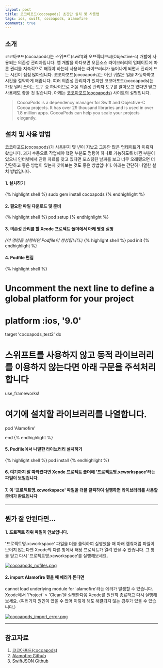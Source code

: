 ```yaml
---
layout: post
title: 코코아포드(cocoapods) 초간단 설치 및 사용법
tags: ios, swift, cocoapods, alamofire
comments: true
---
```

## 소개
코코아포드(cocoapods)는 스위프트(swift)와 오브젝티브씨(Objective-c) 개발에 사용되는 의존성 관리자입니다. 앱 개발을 하다보면 오픈소스 라이브러리의 업데이트에 따른 관리를 지속적으로 해줘야 하는데 사용하는 라이브러리가 늘어나게 되면서 관리에 드는 시간이 점점 많아집니다. 코코아포드(cocoapods)는 이런 귀찮은 일을 자동화하고 시간을 절약하게 해줍니다. 여러 의존성 관리자가 있지만 코코아포드(cocoapods)는 가장 널리 쓰이는 도구 중 하나이므로 처음 의존성 관리자 도구를 알아보고 있다면 믿고 사용해도 좋을 것 같습니다. 아래는 [코코아포드(cocoapods)](https://cocoapods.org/) 사이트의 설명입니다.

>CocoaPods is a dependency manager for Swift and Objective-C Cocoa projects. It has over 29 thousand libraries and is used in over 1.8 million apps. CocoaPods can help you scale your projects elegantly.
   
## 설치 및 사용 방법
코코아포드(cocoapods)가 사용된지 몇 년이 지났고 그동안 많은 업데이트가 이뤄져 왔습니다. 과거 수동으로 작업해야 했던 부분도 명령어 하나로 가능하도록 바뀐 부분이 있으니 인터넷에서 관련 자료를 찾고 있다면 포스팅된 날짜를 보고 너무 오래됐으면 더 간단하고 좋은 방법이 있는지 찾아보는 것도 좋은 방법입니다. 아래는 간단히 나열한 설치 방법입니다.

#### 1. 설치하기
{% highlight shell %}
sudo gem install cocoapods
{% endhighlight %}
  
#### 2. 필요한 파일 다운로드 및 준비
{% highlight shell %}
pod setup
{% endhighlight %}
  
#### 3. 의존성 관리를 할 Xcode 프로젝트 폴더에서 아래 명령 실행  
*(이 명령을 실행하면 Podfile이 생성됩니다.)*
{% highlight shell %}
pod init
{% endhighlight %}
  
#### 4. Podfile 편집
{% highlight shell %}
# Uncomment the next line to define a global platform for your project
# platform :ios, '9.0'

target 'cocoapods_test2' do
  # 스위프트를 사용하지 않고 동적 라이브러리를 이용하지 않는다면 아래 구문을 주석처리 합니다
  use_frameworks!

  # 여기에 설치할 라이브러리를 나열합니다.
  pod 'Alamofire'

end
{% endhighlight %}
   
#### 5. Podfile에서 나열한 라이브러리 설치하기
{% highlight shell %}
pod install
{% endhighlight %}
  
#### 6. 여기까지 잘 따라왔다면 Xcode 프로젝트 폴더에 '프로젝트명.xcworkspace'라는 파일이 보일겁니다.
  
#### 7. 이 '프로젝트명.xcworkspace' 파일을 더블 클릭하여 실행하면 라이브러리를 사용할 준비가 완료됩니다

---
  
## 뭔가 잘 안된다면...
  
#### 1. 프로젝트 하위 파일이 안보입니다.  
'프로젝트명.xcworkspace' 파일을 더블 클릭하여 실행했을 때 아래 캡춰처럼 파일이 보이지 않는다면 Xcode의 다른 창에서 해당 프로젝트가 열려 있을 수 있습니다. 그 창을 닫고 다시 '프로젝트명.xcworkspace'를 실행해보세요.

[![cocoapods_nofiles.png](https://s26.postimg.org/76qwwwqk9/cocoapods_nofiles.png)](https://postimg.org/image/e9yscivzp/)
  
#### 2. import Alamofire 했을 때 에러가 뜬다면  
cannot load underlying module for 'alamofire'라는 에러가 발생할 수 있습니다. Xcode에서 'Project' > 'Clean'을 실행한다음 Xcode를 원전히 종료하고 다시 실행해보세요. (여러가지 원인이 있을 수 있어 이렇게 해도 해결되지 않는 경우가 있을 수 있습니다.)
  
[![cocoapods_import_error.png](https://s26.postimg.org/7ks8wiant/cocoapods_import_error.png)](https://postimg.org/image/voj0kst4l/)
  
---
  
## 참고자료
  
1. [코코아포드(cocoapods)](https://cocoapods.org/)
2. [Alamofire Github](https://github.com/Alamofire/Alamofire)
3. [SwiftJSON Github](https://github.com/SwiftyJSON/SwiftyJSON)
  